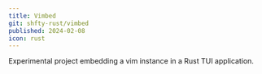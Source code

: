 ```yaml
---
title: Vimbed
git: shfty-rust/vimbed
published: 2024-02-08
icon: rust
---
```


Experimental project embedding a vim instance in a Rust TUI application.

